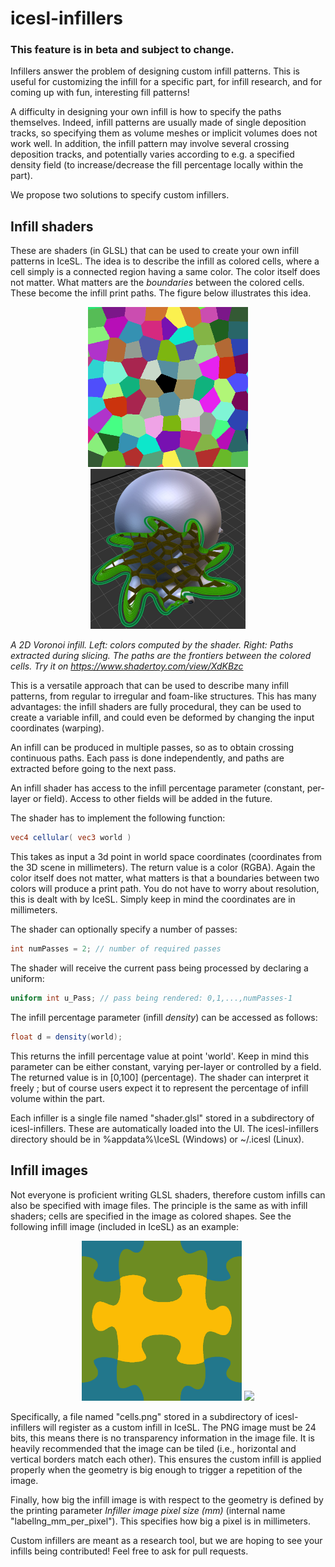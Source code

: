 # icesl-infillers

### This feature is in beta and subject to change.

Infillers answer the problem of designing custom infill patterns. This is useful for customizing the infill for a specific part, for infill research, and for coming up with fun, interesting fill patterns!

A difficulty in designing your own infill is how to specify the paths themselves. Indeed, infill patterns are usually made of single deposition tracks, so specifying them as volume meshes or implicit volumes does not work well. In addition, the infill pattern may involve several crossing deposition tracks, and potentially varies according to e.g. a specified density field (to increase/decrease the fill percentage locally within the part).

We propose two solutions to specify custom infillers.

## Infill shaders

These are shaders (in GLSL) that can be used to create your own infill patterns in IceSL. The idea is to describe the infill as colored cells, where a cell simply is a connected region having a same color. The color itself does not matter. What matters are the *boundaries* between the colored cells. These become the infill print paths. The figure below illustrates this idea.

<p align="center">
<img src="Voro2D/voro2d_cells.png" height=256px/> <img src="Voro2D/voro2d_sliced.jpg" height=256px/>
</p>

*A 2D Voronoi infill. Left: colors computed by the shader. Right: Paths extracted during slicing. The paths are the frontiers between the colored cells. Try it on https://www.shadertoy.com/view/XdKBzc*

This is a versatile approach that can be used to describe many infill patterns, from regular to irregular and foam-like structures. This has many advantages: the infill shaders are fully procedural, they can be used to create a variable infill, and could even be deformed by changing the input coordinates (warping).

An infill can be produced in multiple passes, so as to obtain crossing continuous paths. Each pass is done independently, and paths are extracted before going to the next pass.

An infill shader has access to the infill percentage parameter (constant, per-layer or field). 
Access to other fields will be added in the future.

The shader has to implement the following function:
```glsl
vec4 cellular( vec3 world )
```

This takes as input a 3d point in world space coordinates (coordinates from the 3D scene in millimeters). The return value is a color (RGBA). Again the color itself does not matter, what matters is that a boundaries between two colors will produce a print path. You do not have to worry about resolution, this is dealt with by IceSL. Simply keep in mind the coordinates are in millimeters.

The shader can optionally specify a number of passes:
```glsl
int numPasses = 2; // number of required passes
```

The shader will receive the current pass being processed by declaring a uniform:
```glsl
uniform int u_Pass; // pass being rendered: 0,1,...,numPasses-1
```

The infill percentage parameter (infill _density_) can be accessed as follows:
```glsl
float d = density(world);
```
This returns the infill percentage value at point 'world'. Keep in mind this parameter can be either constant, varying per-layer or controlled by a field.
The returned value is in [0,100] (percentage). The shader can interpret it freely ; but of course users expect it to represent the percentage of infill volume within the part.

Each infiller is a single file named "shader.glsl" stored in a subdirectory of icesl-infillers. These are automatically loaded into the UI. The icesl-infillers directory should be in %appdata%\IceSL (Windows) or ~/.icesl (Linux).

## Infill images

Not everyone is proficient writing GLSL shaders, therefore custom infills can also be specified with image files. The principle is the same as with infill shaders; cells are specified in the image as colored shapes. See the following infill image (included in IceSL) as an example:

<p align="center">
<img src="Jigsaw/cells.png" height=256px/> <img src="Voro2D/jigsaw_sliced.jpg" height=256px/>
</p>

Specifically, a file named "cells.png" stored in a subdirectory of icesl-infillers will register as a custom infill in IceSL. The PNG image must be 24 bits, this means there is no transparency information in the image file. It is heavily recommended that the image can be tiled (i.e., horizontal and vertical borders match each other). This ensures the custom infill is applied properly when the geometry is big enough to trigger a repetition of the image.

Finally, how big the infill image is with respect to the geometry is defined by the printing parameter _Infiller image pixel size (mm)_ (internal name "labellng_mm_per_pixel"). This specifies how big a pixel is in millimeters.

Custom infillers are meant as a research tool, but we are hoping to see your infills being contributed! Feel free to ask for pull requests.
